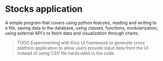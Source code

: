 # Stocks application

A simple program that covers using python features, reading and writing to a file, saving data to the database, using classes, functions, modularization, using external API's to fetch data and visualization through charts.

> TODO
> Experimenting with Kivy UI framework to generate cross platform application to allow users provide input data from the UI instead of using CSV file hardcoded in the code.
